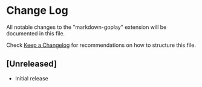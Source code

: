 # Change Log

All notable changes to the "markdown-goplay" extension will be documented in this file.

Check [Keep a Changelog](http://keepachangelog.com/) for recommendations on how to structure this file.

## [Unreleased]

- Initial release